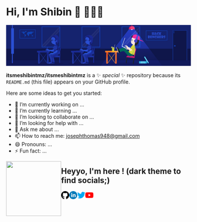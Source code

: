 # Hi, I'm Shibin 👋 👩🏾‍💻


<img src=https://github.com/itsmeshibintmz/itsmeshibintmz/blob/main/hack%20bencher.jpg alt="banner that says Shibin Thomas - Tech Enthusiastic, content creator and evolving alongside a cartoon illustration of Monica">

**itsmeshibintmz/itsmeshibintmz** is a ✨ _special_ ✨ repository because its `README.md` (this file) appears on your GitHub profile.

Here are some ideas to get you started:

- 🔭 I’m currently working on ...
- 🌱 I’m currently learning ...
- 👯 I’m looking to collaborate on ...
- 🤔 I’m looking for help with ...
- 💬 Ask me about ...
- 📫 How to reach me: josephthomas948@gmail.com
- 😄 Pronouns: ...
- ⚡ Fun fact: ...


<a href="https://github.com/sponsors/M0nica"><img align="left" width="150" height="150" src="https://github.com/M0nica/M0nica/blob/main/octomonica/m0nica-octocat-rotating.gif?raw=true"></a> 
## Heyyo, I'm here ! (dark theme to find socials;) 
<a href="https://github.com/itsmeshibintmz" target="_blank"><img align="left" alt="Shibin Thomas | Github" width="22px" src="https://github.com/itsmeshibintmz/itsmeshibintmz/blob/main/github.png" />
<a href="https://www.linkedin.com/in/shibin-thomas-343615206" target="_blank"><img align="left" alt="Shibin Thomas | LinkedIn" width="22px" src="https://github.com/itsmeshibintmz/itsmeshibintmz/blob/main/linkedin.png" />
<a href="https://twitter.com/itsmeshibintmz" target="_blank"><img align="left" alt="Shibin Thomas | Twitter" width="22px" src="https://github.com/itsmeshibintmz/itsmeshibintmz/blob/main/twitter.png" />
<a href="https://www.youtube.com/channel/UCTm_fmEE-cRBjyqM_noDEZA" target="_blank"><img align="left" alt="Shibin Thomas | YouTube" width="22px" src="https://github.com/itsmeshibintmz/itsmeshibintmz/blob/main/youtube.png" />
